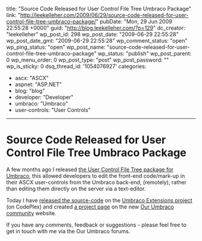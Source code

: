 title: "Source Code Released for User Control File Tree Umbraco Package"
link: "http://leekelleher.com/2009/06/29/source-code-released-for-user-control-file-tree-umbraco-package/"
pubDate: "Mon, 29 Jun 2009 22:55:28 +0000"
guid: "http://blog.leekelleher.com/?p=129"
dc_creator: "leekelleher"
wp_post_id: 298
wp_post_date: "2009-06-29 22:55:28"
wp_post_date_gmt: "2009-06-29 22:55:28"
wp_comment_status: "open"
wp_ping_status: "open"
wp_post_name: "source-code-released-for-user-control-file-tree-umbraco-package"
wp_status: "publish"
wp_post_parent: 0
wp_menu_order: 0
wp_post_type: "post"
wp_post_password: ""
wp_is_sticky: 0
dsq_thread_id: '1054076927'
categories:
  - ascx: "ASCX"
  - aspnet: "ASP.NET"
  - blog: "blog"
  - developer: "Developer"
  - umbraco: "Umbraco"
  - user-controls: "User Controls"

---

# Source Code Released for User Control File Tree Umbraco Package

A few months ago I released <a href="http://blog.leekelleher.com/2009/04/14/umbraco-package-ascx-usercontrol-file-editor-tree/">the User Control File Tree package for Umbraco</a>, this allowed developers to edit the front-end code/mark-up in their ASCX user-controls from the Umbraco back-end, (remotely), rather than editing them directly on the server via a text-editor.

Today I have <a href="http://umbracoext.codeplex.com/SourceControl/changeset/view/35032">released the source-code</a> on the <a href="http://umbracoext.codeplex.com/">Umbraco Extensions project</a> (on CodePlex) and created <a href="http://our.umbraco.org/projects/user-control-file-tree">a project page</a> on the new <a href="http://our.umbraco.org/">Our Umbraco community</a> website.

If you have any comments, feedback or suggestions - please feel free to get in touch with me via the Our Umbraco forums.